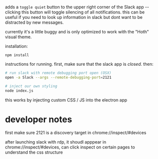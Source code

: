 adds a `toggle quiet` button to the upper right corner of the Slack app -- clicking this button will toggle silencing of all notifications.
this can be useful if you need to look up information in slack but dont want to be distracted by new messages.

currently it's a little buggy and is only optimized to work with the "Hoth" visual theme.

installation:

```
npm install
```

instructions for running. first, make sure that the slack app is _closed_. then:

```sh
# run slack with remote debugging port open (OSX)
open -a Slack --args --remote-debugging-port=2121

# inject our own styling
node index.js
```

this works by injecting custom CSS / JS into the electron app

# developer notes

first make sure 2121 is a discovery target in chrome://inspect/#devices

after launching slack with rdp, it shoudl apppear in chrome://inspect/#devices, can click inspect on certain pages to understand the css structure
